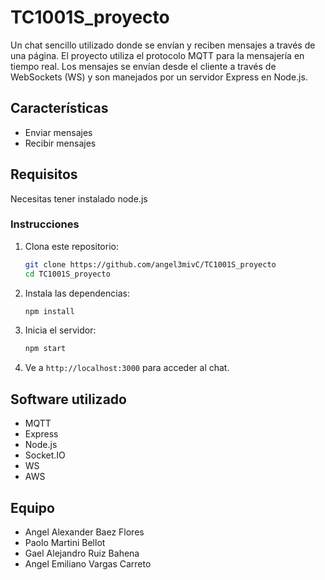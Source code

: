 # TC1001S_proyecto

Un chat sencillo utilizado donde se envían y reciben mensajes a través de una página. El proyecto utiliza el protocolo MQTT para la mensajería en tiempo real.
Los mensajes se envían desde el cliente a través de WebSockets (WS) y son manejados por un servidor Express en Node.js.

## Características

- Enviar mensajes
- Recibir mensajes

## Requisitos

Necesitas tener instalado node.js

### Instrucciones

1. Clona este repositorio:
    ```bash
    git clone https://github.com/angel3mivC/TC1001S_proyecto
    cd TC1001S_proyecto
    ```

2. Instala las dependencias:
    ```bash
    npm install
    ```

3. Inicia el servidor:
    ```bash
    npm start
    ```

4. Ve a `http://localhost:3000` para acceder al chat.

## Software utilizado

- MQTT
- Express
- Node.js
- Socket.IO
- WS
- AWS

## Equipo

- Angel Alexander Baez Flores
- Paolo Martini Bellot
- Gael Alejandro Ruiz Bahena
- Angel Emiliano Vargas Carreto
